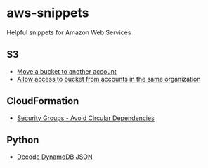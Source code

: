 # aws-snippets
Helpful snippets for Amazon Web Services

## S3

* [Move a bucket to another account](s3.md#move-a-bucket-to-another-account)
* [Allow access to bucket from accounts in the same organization](s3.md#allow-access-to-bucket-from-accounts-in-the-same-organization)

## CloudFormation
* [Security Groups - Avoid Circular Dependencies](cloudformation.md#security-groups)


## Python
* [Decode DynamoDB JSON](python-snippets.md##decode-dynamodb-json)

